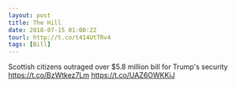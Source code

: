 ```yaml
---
layout: post
title: The Hill
date: 2018-07-15 01:00:22
tourl: http://t.co/t414UtTRv4
tags: [Bill]
---
```

Scottish citizens outraged over $5.8 million bill for Trump's security https://t.co/BzWtkez7Lm https://t.co/UAZ6OWKKiJ
